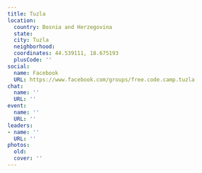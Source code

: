 ```yaml
---
title: Tuzla
location:
  country: Bosnia and Herzegovina
  state: 
  city: Tuzla
  neighborhood: 
  coordinates: 44.539111, 18.675193
  plusCode: ''
social:
  name: Facebook
  URL: https://www.facebook.com/groups/free.code.camp.tuzla
chat:
  name: ''
  URL: ''
event:
  name: ''
  URL: ''
leaders:
- name: ''
  URL: ''
photos:
  old: 
  cover: ''
---
```

